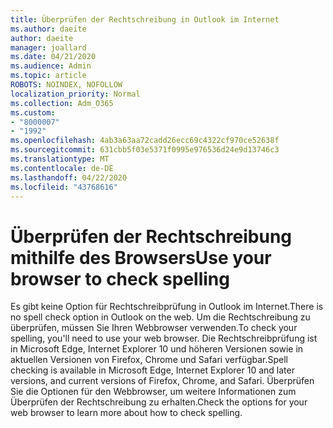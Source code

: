 ```yaml
---
title: Überprüfen der Rechtschreibung in Outlook im Internet
ms.author: daeite
author: daeite
manager: joallard
ms.date: 04/21/2020
ms.audience: Admin
ms.topic: article
ROBOTS: NOINDEX, NOFOLLOW
localization_priority: Normal
ms.collection: Adm_O365
ms.custom:
- "8000007"
- "1992"
ms.openlocfilehash: 4ab3a63aa72cadd26ecc69c4322cf970ce52638f
ms.sourcegitcommit: 631cbb5f03e5371f0995e976536d24e9d13746c3
ms.translationtype: MT
ms.contentlocale: de-DE
ms.lasthandoff: 04/22/2020
ms.locfileid: "43768616"
---
```

# <a name="use-your-browser-to-check-spelling"></a><span data-ttu-id="ade98-102">Überprüfen der Rechtschreibung mithilfe des Browsers</span><span class="sxs-lookup"><span data-stu-id="ade98-102">Use your browser to check spelling</span></span>

<span data-ttu-id="ade98-103">Es gibt keine Option für Rechtschreibprüfung in Outlook im Internet.</span><span class="sxs-lookup"><span data-stu-id="ade98-103">There is no spell check option in Outlook on the web.</span></span> <span data-ttu-id="ade98-104">Um die Rechtschreibung zu überprüfen, müssen Sie Ihren Webbrowser verwenden.</span><span class="sxs-lookup"><span data-stu-id="ade98-104">To check your spelling, you'll need to use your web browser.</span></span> <span data-ttu-id="ade98-105">Die Rechtschreibprüfung ist in Microsoft Edge, Internet Explorer 10 und höheren Versionen sowie in aktuellen Versionen von Firefox, Chrome und Safari verfügbar.</span><span class="sxs-lookup"><span data-stu-id="ade98-105">Spell checking is available in Microsoft Edge, Internet Explorer 10 and later versions, and current versions of Firefox, Chrome, and Safari.</span></span> <span data-ttu-id="ade98-106">Überprüfen Sie die Optionen für den Webbrowser, um weitere Informationen zum Überprüfen der Rechtschreibung zu erhalten.</span><span class="sxs-lookup"><span data-stu-id="ade98-106">Check the options for your web browser to learn more about how to check spelling.</span></span>